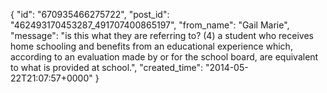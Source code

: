 {
   "id": "670935466275722",
   "post_id": "462493170453287_491707400865197",
   "from_name": "Gail Marie",
   "message": "is this what they are referring to? (4) a student who receives home schooling and benefits from an educational experience which, according to an evaluation made by or for the school board, are equivalent to what is provided at school.",
   "created_time": "2014-05-22T21:07:57+0000"
 }
